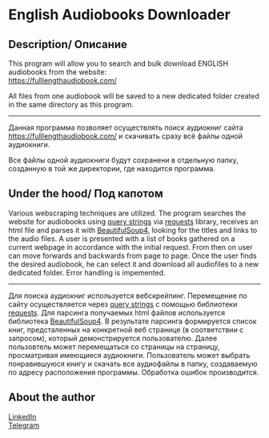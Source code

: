 # English Audiobooks Downloader

## Description/ Описание

This program will allow you to search and bulk download ENGLISH audiobooks from the website:  
https://fulllengthaudiobook.com/

All files from one audiobook will be saved to a new dedicated folder created in the same
directory as this program.
___

Данная программа позволяет осуществлять поиск аудиокниг сайта https://fulllengthaudiobook.com/ и скачивать сразу всё файлы одной аудиокниги.

Все файлы одной аудиокниги будут сохранени в отдельную папку, созданную в той же директории, где находится программа.


## Under the hood/ Под капотом
Various webscraping techniques are utilized.
The program searches the website for audiobooks using [query strings](https://en.wikipedia.org/wiki/Query_string) via [requests](https://requests.readthedocs.io/en/latest/) library, receives an html file and parses it with [BeautifulSoup4](https://beautiful-soup-4.readthedocs.io/en/latest/), looking for the titles and links to the audio files. A user is presented with a list of books gathered on a current webpage in accordance with the initial request. From then on user can move forwards and backwards from page to page. Once the user finds the desired audiobook, he can select it and download all audiofiles to a new dedicated folder. Error handling is impemented.
___
Для поиска аудиокниг используется вебскрейпинг. Перемещение по сайту осуществляется через [query strings](https://en.wikipedia.org/wiki/Query_string) с помощью библиотеки [requests](https://requests.readthedocs.io/en/latest/). Для парсинга получаемых html файлов используется библиотека [BeautifulSoup4](https://beautiful-soup-4.readthedocs.io/en/latest/). В результате парсинга формируется список книг, предсталенных на конкретной веб странице (в соответствии с запросом), который демонстрируется пользователю. Далее пользовтель может перемещаться со страницы на страницу, просматривая имеющиеся аудиокниги. Пользователь может выбрать понравившуюся книгу и скачать все аудиофайлы в папку, создаваемую по адресу расположения программы. Обработка ошибок производится.

## About the author
[LinkedIn](https://www.linkedin.com/in/kirill-fedtsov-a37209159/)  
[Telegram](https://t.me/idoubledareu31)  